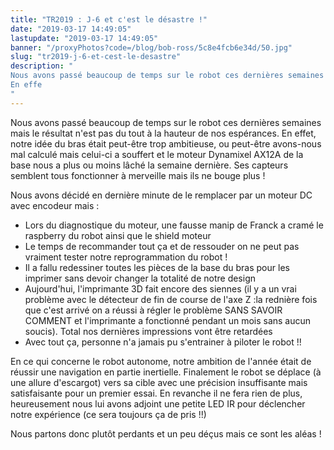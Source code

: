 ```yaml
---
title: "TR2019 : J-6 et c'est le désastre !"
date: "2019-03-17 14:49:05"
lastupdate: "2019-03-17 14:49:05"
banner: "/proxyPhotos?code=/blog/bob-ross/5c8e4fcb6e34d/50.jpg"
slug: "tr2019-j-6-et-cest-le-desastre"
description: " 
Nous avons passé beaucoup de temps sur le robot ces dernières semaines mais le résultat n'est pas du tout à la hauteur de nos espérances.
En effe
"
---
```

Nous avons passé beaucoup de temps sur le robot ces dernières semaines mais le résultat n'est pas du tout à la hauteur de nos espérances.
En effet, notre idée du bras était peut-être trop ambitieuse, ou peut-être avons-nous mal calculé mais celui-ci a souffert et le moteur Dynamixel AX12A de la base nous a plus ou moins lâché la semaine dernière. Ses capteurs semblent tous fonctionner à merveille mais ils ne bouge plus !

Nous avons décidé en dernière minute de le remplacer par un moteur DC avec encodeur mais :
<ul>
<li> Lors du diagnostique du moteur, une fausse manip de Franck a cramé le raspberry du robot ainsi que le shield moteur </li>
<li> Le temps de recommander tout ça et de ressouder on ne peut pas vraiment tester notre reprogrammation du robot !
<li> Il a fallu redessiner toutes les pièces de la base du bras pour les imprimer sans devoir changer la totalité de notre design </li>
<li> Aujourd'hui, l'imprimante 3D fait encore des siennes (il y a un vrai problème avec le détecteur de fin de course de l'axe Z :la rednière fois que c'est arrivé on a réussi à régler le problème SANS SAVOIR COMMENT et l'imprimante a fonctionné pendant un mois sans aucun soucis). Total nos dernières impressions vont être retardées </li>
<li> Avec tout ça, personne n'a jamais pu s'entrainer à piloter le robot !! </li>
</ul>

En ce qui concerne le robot autonome, notre ambition de l'année était de réussir une navigation en partie inertielle. 
Finalement le robot se déplace (à une allure d'escargot) vers sa cible avec une précision insuffisante mais satisfaisante pour un premier essai. En revanche il ne fera rien de plus, heureusement nous lui avons adjoint une petite LED IR pour déclencher notre expérience (ce sera toujours ça de pris !!)

Nous partons donc plutôt perdants et un peu déçus mais ce sont les aléas !

    